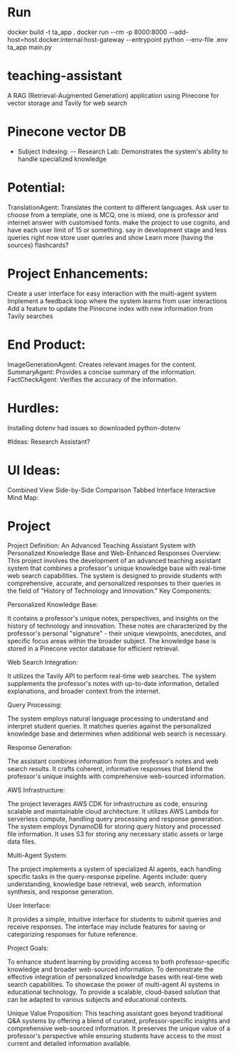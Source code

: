 # Run

docker build -t ta_app .
docker run --rm -p 8000:8000 --add-host=host.docker.internal:host-gateway --entrypoint python --env-file .env ta_app main.py

# teaching-assistant

A RAG (Retrieval-Augmented Generation) application using Pinecone for vector storage and Tavily for web search

# Pinecone vector DB

- Subject Indexing:
  -- Research Lab: Demonstrates the system's ability to handle specialized knowledge

# Potential:

TranslationAgent: Translates the content to different languages.
Ask user to choose from a template, one is MCQ, one is mixed, one is professor and internet answer with customised fonts.
make the project to use cognito, and have each user limit of 15 or something.
say in development stage and less queries right now
store user queries and show
Learn more (having the sources)
flashcards?

# Project Enhancements:

Create a user interface for easy interaction with the multi-agent system
Implement a feedback loop where the system learns from user interactions
Add a feature to update the Pinecone index with new information from Tavily searches

# End Product:

ImageGenerationAgent: Creates relevant images for the content.
SummaryAgent: Provides a concise summary of the information.
FactCheckAgent: Verifies the accuracy of the information.

# Hurdles:

Installing dotenv had issues so downloaded python-dotenv

#Ideas:
Research Assistant?

# UI Ideas:

Combined View
Side-by-Side Comparison
Tabbed Interface
Interactive Mind Map:

# Project

Project Definition: An Advanced Teaching Assistant System with Personalized Knowledge Base and Web-Enhanced Responses
Overview:
This project involves the development of an advanced teaching assistant system that combines a professor's unique knowledge base with real-time web search capabilities. The system is designed to provide students with comprehensive, accurate, and personalized responses to their queries in the field of "History of Technology and Innovation."
Key Components:

Personalized Knowledge Base:

It contains a professor's unique notes, perspectives, and insights on the history of technology and innovation.
These notes are characterized by the professor's personal "signature" - their unique viewpoints, anecdotes, and specific focus areas within the broader subject.
The knowledge base is stored in a Pinecone vector database for efficient retrieval.

Web Search Integration:

It utilizes the Tavily API to perform real-time web searches.
The system supplements the professor's notes with up-to-date information, detailed explanations, and broader context from the internet.

Query Processing:

The system employs natural language processing to understand and interpret student queries.
It matches queries against the personalized knowledge base and determines when additional web search is necessary.

Response Generation:

The assistant combines information from the professor's notes and web search results.
It crafts coherent, informative responses that blend the professor's unique insights with comprehensive web-sourced information.

AWS Infrastructure:

The project leverages AWS CDK for infrastructure as code, ensuring scalable and maintainable cloud architecture.
It utilizes AWS Lambda for serverless compute, handling query processing and response generation.
The system employs DynamoDB for storing query history and processed file information.
It uses S3 for storing any necessary static assets or large data files.

Multi-Agent System:

The project implements a system of specialized AI agents, each handling specific tasks in the query-response pipeline.
Agents include: query understanding, knowledge base retrieval, web search, information synthesis, and response generation.

User Interface:

It provides a simple, intuitive interface for students to submit queries and receive responses.
The interface may include features for saving or categorizing responses for future reference.

Project Goals:

To enhance student learning by providing access to both professor-specific knowledge and broader web-sourced information.
To demonstrate the effective integration of personalized knowledge bases with real-time web search capabilities.
To showcase the power of multi-agent AI systems in educational technology.
To provide a scalable, cloud-based solution that can be adapted to various subjects and educational contexts.

Unique Value Proposition:
This teaching assistant goes beyond traditional Q&A systems by offering a blend of curated, professor-specific insights and comprehensive web-sourced information. It preserves the unique value of a professor's perspective while ensuring students have access to the most current and detailed information available.
